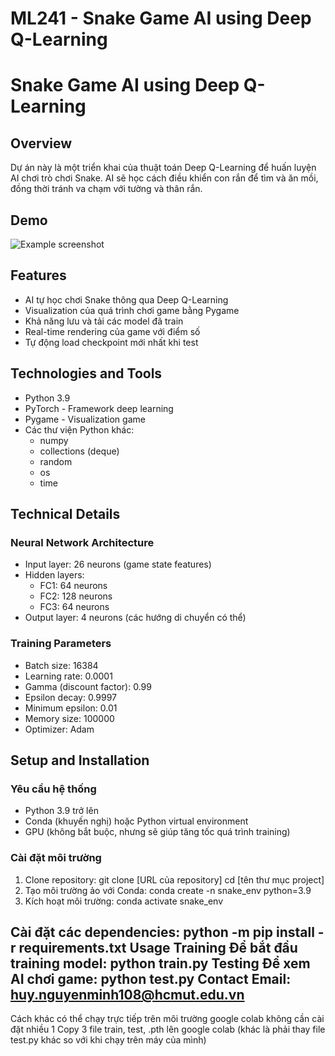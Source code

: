 # ML241 - Snake Game AI using Deep Q-Learning
# Snake Game AI using Deep Q-Learning

## Overview
Dự án này là một triển khai của thuật toán Deep Q-Learning để huấn luyện AI chơi trò chơi Snake. AI sẽ học cách điều khiển con rắn để tìm và ăn mồi, đồng thời tránh va chạm với tường và thân rắn.

## Demo
![Example screenshot](./img/demo.gif)

## Features
- AI tự học chơi Snake thông qua Deep Q-Learning
- Visualization của quá trình chơi game bằng Pygame
- Khả năng lưu và tải các model đã train
- Real-time rendering của game với điểm số
- Tự động load checkpoint mới nhất khi test

## Technologies and Tools
- Python 3.9
- PyTorch - Framework deep learning
- Pygame - Visualization game
- Các thư viện Python khác:
  - numpy
  - collections (deque)
  - random
  - os
  - time

## Technical Details
### Neural Network Architecture
- Input layer: 26 neurons (game state features)
- Hidden layers: 
  - FC1: 64 neurons
  - FC2: 128 neurons
  - FC3: 64 neurons
- Output layer: 4 neurons (các hướng di chuyển có thể)

### Training Parameters
- Batch size: 16384
- Learning rate: 0.0001
- Gamma (discount factor): 0.99
- Epsilon decay: 0.9997
- Minimum epsilon: 0.01
- Memory size: 100000
- Optimizer: Adam

## Setup and Installation

### Yêu cầu hệ thống
- Python 3.9 trở lên
- Conda (khuyến nghị) hoặc Python virtual environment
- GPU (không bắt buộc, nhưng sẽ giúp tăng tốc quá trình training)

### Cài đặt môi trường

1. Clone repository:
git clone [URL của repository]
cd [tên thư mục project]
2. Tạo môi trường ảo với Conda:
conda create -n snake_env python=3.9
3. Kích hoạt môi trường:
conda activate snake_env

Cài đặt các dependencies: python -m pip install -r requirements.txt
Usage
Training
Để bắt đầu training model: python train.py
Testing
Để xem AI chơi game: python test.py
Contact
Email: huy.nguyenminh108@hcmut.edu.vn
---------------------------------------------------
Cách khác có thể chạy trực tiếp trên môi trường google colab không cần cài đặt nhiều 
1 Copy 3 file train, test, .pth lên google colab (khác là phải thay file test.py khác so với khi chạy trên máy của mình)